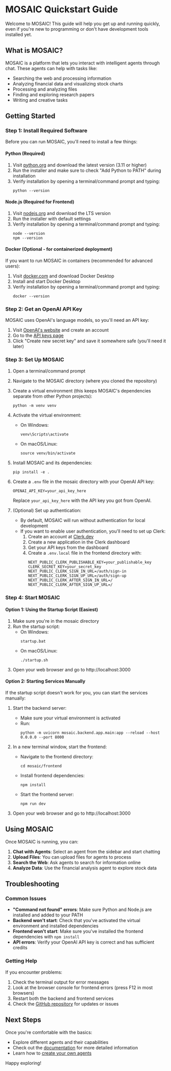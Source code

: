 # MOSAIC Quickstart Guide

Welcome to MOSAIC! This guide will help you get up and running quickly, even if you're new to programming or don't have development tools installed yet.

## What is MOSAIC?

MOSAIC is a platform that lets you interact with intelligent agents through chat. These agents can help with tasks like:

- Searching the web and processing information
- Analyzing financial data and visualizing stock charts
- Processing and analyzing files
- Finding and exploring research papers
- Writing and creative tasks

## Getting Started

### Step 1: Install Required Software

Before you can run MOSAIC, you'll need to install a few things:

#### Python (Required)

1. Visit [python.org](https://www.python.org/downloads/) and download the latest version (3.11 or higher)
2. Run the installer and make sure to check "Add Python to PATH" during installation
3. Verify installation by opening a terminal/command prompt and typing:
   ```
   python --version
   ```

#### Node.js (Required for Frontend)

1. Visit [nodejs.org](https://nodejs.org/) and download the LTS version
2. Run the installer with default settings
3. Verify installation by opening a terminal/command prompt and typing:
   ```
   node --version
   npm --version
   ```

#### Docker (Optional - for containerized deployment)

If you want to run MOSAIC in containers (recommended for advanced users):
1. Visit [docker.com](https://www.docker.com/products/docker-desktop/) and download Docker Desktop
2. Install and start Docker Desktop
3. Verify installation by opening a terminal/command prompt and typing:
   ```
   docker --version
   ```

### Step 2: Get an OpenAI API Key

MOSAIC uses OpenAI's language models, so you'll need an API key:

1. Visit [OpenAI's website](https://platform.openai.com/signup) and create an account
2. Go to the [API keys page](https://platform.openai.com/api-keys)
3. Click "Create new secret key" and save it somewhere safe (you'll need it later)

### Step 3: Set Up MOSAIC

1. Open a terminal/command prompt
2. Navigate to the MOSAIC directory (where you cloned the repository)
3. Create a virtual environment (this keeps MOSAIC's dependencies separate from other Python projects):
   ```
   python -m venv venv
   ```
4. Activate the virtual environment:
   - On Windows:
     ```
     venv\Scripts\activate
     ```
   - On macOS/Linux:
     ```
     source venv/bin/activate
     ```
5. Install MOSAIC and its dependencies:
   ```
   pip install -e .
   ```
6. Create a `.env` file in the mosaic directory with your OpenAI API key:
   ```
   OPENAI_API_KEY=your_api_key_here
   ```
   Replace `your_api_key_here` with the API key you got from OpenAI.

7. (Optional) Set up authentication:
   - By default, MOSAIC will run without authentication for local development
   - If you want to enable user authentication, you'll need to set up Clerk:
     1. Create an account at [Clerk.dev](https://clerk.dev)
     2. Create a new application in the Clerk dashboard
     3. Get your API keys from the dashboard
     4. Create a `.env.local` file in the frontend directory with:
        ```
        NEXT_PUBLIC_CLERK_PUBLISHABLE_KEY=your_publishable_key
        CLERK_SECRET_KEY=your_secret_key
        NEXT_PUBLIC_CLERK_SIGN_IN_URL=/auth/sign-in
        NEXT_PUBLIC_CLERK_SIGN_UP_URL=/auth/sign-up
        NEXT_PUBLIC_CLERK_AFTER_SIGN_IN_URL=/
        NEXT_PUBLIC_CLERK_AFTER_SIGN_UP_URL=/
        ```

### Step 4: Start MOSAIC

#### Option 1: Using the Startup Script (Easiest)

1. Make sure you're in the mosaic directory
2. Run the startup script:
   - On Windows:
     ```
     startup.bat
     ```
   - On macOS/Linux:
     ```
     ./startup.sh
     ```
3. Open your web browser and go to http://localhost:3000

#### Option 2: Starting Services Manually

If the startup script doesn't work for you, you can start the services manually:

1. Start the backend server:
   - Make sure your virtual environment is activated
   - Run:
     ```
     python -m uvicorn mosaic.backend.app.main:app --reload --host 0.0.0.0 --port 8000
     ```

2. In a new terminal window, start the frontend:
   - Navigate to the frontend directory:
     ```
     cd mosaic/frontend
     ```
   - Install frontend dependencies:
     ```
     npm install
     ```
   - Start the frontend server:
     ```
     npm run dev
     ```

3. Open your web browser and go to http://localhost:3000

## Using MOSAIC

Once MOSAIC is running, you can:

1. **Chat with Agents**: Select an agent from the sidebar and start chatting
2. **Upload Files**: You can upload files for agents to process
3. **Search the Web**: Ask agents to search for information online
4. **Analyze Data**: Use the financial analysis agent to explore stock data

## Troubleshooting

### Common Issues

- **"Command not found" errors**: Make sure Python and Node.js are installed and added to your PATH
- **Backend won't start**: Check that you've activated the virtual environment and installed dependencies
- **Frontend won't start**: Make sure you've installed the frontend dependencies with `npm install`
- **API errors**: Verify your OpenAI API key is correct and has sufficient credits

### Getting Help

If you encounter problems:

1. Check the terminal output for error messages
2. Look at the browser console for frontend errors (press F12 in most browsers)
3. Restart both the backend and frontend services
4. Check the [GitHub repository](https://github.com/yourusername/mosaic) for updates or issues

## Next Steps

Once you're comfortable with the basics:

- Explore different agents and their capabilities
- Check out the [documentation](README.md) for more detailed information
- Learn how to [create your own agents](backend/agents/CREATING_A_NEW_AGENT.md)

Happy exploring!
